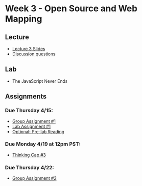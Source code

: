 # Week 3 - Open Source and Web Mapping

## Lecture
- [Lecture 3 Slides](./Materials/AA191_S_W3_Lecture_3.pdf)
- [Discussion questions](https://docs.google.com/document/d/1GKPtq2InLOzfvzO9mf9I9r8zVsCEMWXpdnb298hvXaU/edit
)

## Lab
- The JavaScript Never Ends

## Assignments
### Due Thursday 4/15:
- [Group Assignment #1](../Week_1/3_group_project.md)
- [Lab Assignment #1](https://github.com/albertkun/21S-ASIAAM-191A-Assignments/tree/main/Week_01)
- [Optional: Pre-lab Reading](./Materials/pre-lab.md)

### Due Monday 4/19 at 12pm PST:
- [Thinking Cap #3](https://github.com/albertkun/21S-ASIAAM-191A/discussions/90)


### Due Thursday 4/22:
- [Group Assignment #2](../Week_2/Materials/group_assigment_2.md)



